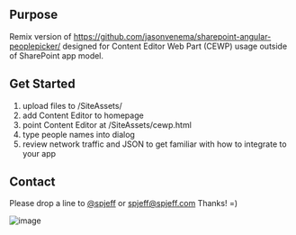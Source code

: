 ## Purpose
Remix version of <https://github.com/jasonvenema/sharepoint-angular-peoplepicker/> designed for Content Editor Web Part (CEWP) usage outside of SharePoint app model.


## Get Started
1. upload files to /SiteAssets/
2. add Content Editor to homepage
3. point Content Editor at /SiteAssets/cewp.html
4. type people names into dialog
5. review network traffic and JSON to get familiar with how to integrate to your app


## Contact
Please drop a line to [@spjeff](https://twitter.com/spjeff) or [spjeff@spjeff.com](mailto:spjeff@spjeff.com)
Thanks!  =)

![image](http://img.shields.io/badge/first--timers--only-friendly-blue.svg?style=flat-square)
